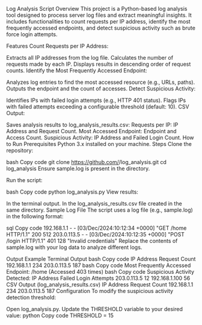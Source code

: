 Log Analysis Script
Overview
This project is a Python-based log analysis tool designed to process server log files and extract meaningful insights. It includes functionalities to count requests per IP address, identify the most frequently accessed endpoints, and detect suspicious activity such as brute force login attempts.

Features
Count Requests per IP Address:

Extracts all IP addresses from the log file.
Calculates the number of requests made by each IP.
Displays results in descending order of request counts.
Identify the Most Frequently Accessed Endpoint:

Analyzes log entries to find the most accessed resource (e.g., URLs, paths).
Outputs the endpoint and the count of accesses.
Detect Suspicious Activity:

Identifies IPs with failed login attempts (e.g., HTTP 401 status).
Flags IPs with failed attempts exceeding a configurable threshold (default: 10).
CSV Output:

Saves analysis results to log_analysis_results.csv:
Requests per IP: IP Address and Request Count.
Most Accessed Endpoint: Endpoint and Access Count.
Suspicious Activity: IP Address and Failed Login Count.
How to Run
Prerequisites
Python 3.x installed on your machine.
Steps
Clone the repository:

bash
Copy code
git clone https://github.com/<your-username>/log_analysis.git
cd log_analysis
Ensure sample.log is present in the directory.

Run the script:

bash
Copy code
python log_analysis.py
View results:

In the terminal output.
In the log_analysis_results.csv file created in the same directory.
Sample Log File
The script uses a log file (e.g., sample.log) in the following format:

sql
Copy code
192.168.1.1 - - [03/Dec/2024:10:12:34 +0000] "GET /home HTTP/1.1" 200 512
203.0.113.5 - - [03/Dec/2024:10:12:35 +0000] "POST /login HTTP/1.1" 401 128 "Invalid credentials"
Replace the contents of sample.log with your log data to analyze different logs.

Output Example
Terminal Output
bash
Copy code
IP Address           Request Count
192.168.1.1          234
203.0.113.5          187
bash
Copy code
Most Frequently Accessed Endpoint:
/home (Accessed 403 times)
bash
Copy code
Suspicious Activity Detected:
IP Address           Failed Login Attempts
203.0.113.5          12
192.168.1.100        56
CSV Output (log_analysis_results.csv)
IP Address	Request Count
192.168.1.1	234
203.0.113.5	187
Configuration
To modify the suspicious activity detection threshold:

Open log_analysis.py.
Update the THRESHOLD variable to your desired value:
python
Copy code
THRESHOLD = 15
